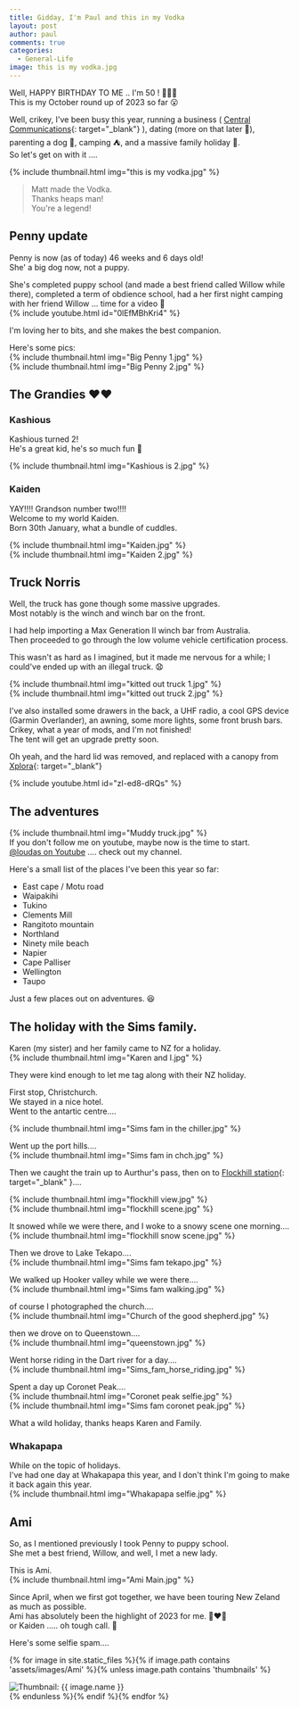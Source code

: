 ```yaml
---
title: Gidday, I'm Paul and this in my Vodka
layout: post
author: paul
comments: true
categories:
  - General-Life
image: this is my vodka.jpg
---
```

Well, HAPPY BIRTHDAY TO ME .. I'm 50 ! 🎂🎉🎉  
This is my October round up of 2023 so far 😮

Well, crikey, I've been busy this year, running a business ( [Central Communications](https://www.centralcomms.nz/){: target="_blank"} ), dating (more on that later 👧), parenting a dog 🐶, camping ⛺, and a massive family holiday 🛬.  
So let's get on with it ....   

{% include thumbnail.html img="this is my vodka.jpg" %}  
>  
> Matt made the Vodka.  
> Thanks heaps man!   
> You're a legend!  

## Penny update
Penny is now (as of today) 46 weeks and 6 days old!  
She' a big dog now, not a puppy.  

She's completed puppy school (and made a best friend called Willow while there), completed a term of obdience school, had a her first night camping with her friend Willow ... time for a video 🥰  
{% include youtube.html id="0lEfMBhKri4" %}  
  
I'm loving her to bits, and she makes the best companion.  

Here's some pics:  
{% include thumbnail.html img="Big Penny 1.jpg" %}  
{% include thumbnail.html img="Big Penny 2.jpg" %}  

## The Grandies ❤️❤️ 
### Kashious
Kashious turned 2!  
He's a great kid, he's so much fun 🤪  

{% include thumbnail.html img="Kashious is 2.jpg" %}  

### Kaiden
YAY!!!! Grandson number two!!!!  
Welcome to my world Kaiden.  
Born 30th January, what a bundle of cuddles.  

{% include thumbnail.html img="Kaiden.jpg" %}  
{% include thumbnail.html img="Kaiden 2.jpg" %}  

## Truck Norris
Well, the truck has gone though some massive upgrades.  
Most notably is the winch and winch bar on the front.  

I had help importing a Max Generation II winch bar from Australia.  
Then proceeded to go through the low volume vehicle certification process.  

This wasn't as hard as I imagined, but it made me nervous for a while; I could've ended up with an illegal truck. 😧  

{% include thumbnail.html img="kitted out truck 1.jpg" %}  
{% include thumbnail.html img="kitted out truck 2.jpg" %}  

I've also installed some drawers in the back, a UHF radio, a cool GPS device (Garmin Overlander), an awning, some more lights, some front brush bars.  
Crikey, what a year of mods, and I'm not finished!  
The tent will get an upgrade pretty soon.  

Oh yeah, and the hard lid was removed, and replaced with a canopy from [Xplora](https://xplora.co.nz/){: target="_blank"}

{% include youtube.html id="zI-ed8-dRQs" %}  

## The adventures 
{% include thumbnail.html img="Muddy truck.jpg" %}  
If you don't follow me on youtube, maybe now is the time to start.  
[@loudas on Youtube](https://www.youtube.com/@loudas) .... check out my channel.  

Here's a small list of the places I've been this year so far:
* East cape / Motu road
* Waipakihi 
* Tukino 
* Clements Mill
* Rangitoto mountain
* Northland
* Ninety mile beach
* Napier
* Cape Palliser
* Wellington
* Taupo

Just a few places out on adventures. 😆  

## The holiday with the Sims family.
Karen (my sister) and her family came to NZ for a holiday.  
{% include thumbnail.html img="Karen and I.jpg" %}  

They were kind enough to let me tag along with their NZ holiday.  

First stop, Christchurch.  
We stayed in a nice hotel.  
Went to the antartic centre....   

{% include thumbnail.html img="Sims fam in the chiller.jpg" %}  

Went up the port hills....   
{% include thumbnail.html img="Sims fam in chch.jpg" %}  

Then we caught the train up to Aurthur's pass, then on to [Flockhill station](https://www.flockhillnz.com/){: target="_blank" }....   

{% include thumbnail.html img="flockhill view.jpg" %}  
{% include thumbnail.html img="flockhill scene.jpg" %}  

It snowed while we were there, and I woke to a snowy scene one morning....   
{% include thumbnail.html img="flockhill snow scene.jpg" %}  

Then we drove to Lake Tekapo....  
{% include thumbnail.html img="Sims fam tekapo.jpg" %}  

We walked up Hooker valley while we were there....   
{% include thumbnail.html img="Sims fam walking.jpg" %}  

of course I photographed the church....  
{% include thumbnail.html img="Church of the good shepherd.jpg" %}  

then we drove on to Queenstown....   
{% include thumbnail.html img="queenstown.jpg" %}  

Went horse riding in the Dart river for a day....   
{% include thumbnail.html img="Sims_fam_horse_riding.jpg" %}  

Spent a day up Coronet Peak....   
{% include thumbnail.html img="Coronet peak selfie.jpg" %}  
{% include thumbnail.html img="Sims fam coronet peak.jpg" %}  

What a wild holiday, thanks heaps Karen and Family.  

### Whakapapa
While on the topic of holidays.  
I've had one day at Whakapapa this year, and I don't think I'm going to make it back again this year.  
{% include thumbnail.html img="Whakapapa selfie.jpg" %}  

## Ami 

So, as I mentioned previously I took Penny to puppy school.  
She met a best friend, Willow, and well, I met a new lady.  

This is Ami.  
{% include thumbnail.html img="Ami Main.jpg" %}  

Since April, when we first got together, we have been touring New Zeland as much as possible.  
Ami has absolutely been the highlight of 2023 for me. 👩‍❤️‍👨  
or Kaiden ..... oh tough call. 👶  


Here's some selfie spam....  

<div class="masonrygallery card-columns no-gutters">

{% for image in site.static_files %}{% if image.path contains 'assets/images/Ami' %}{% unless image.path contains 'thumbnails' %}<div class="card">
 <div class="thumbnail">
  <img src="{{ site.url }}/{{ image.basename | prepend: 'assets/images/Ami/thumbnails/' | append: image.extname }}" alt="Thumbnail: {{ image.name }}" rel="lightbox" class="thumbnail">
 </div>
</div>{% endunless %}{% endif %}{% endfor %}
</div>
